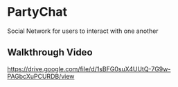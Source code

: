 # PartyChat
Social Network for users to interact with one another
## Walkthrough Video 
https://drive.google.com/file/d/1sBFG0suX4UUtQ-7G9w-PAGbcXuPCURDB/view
